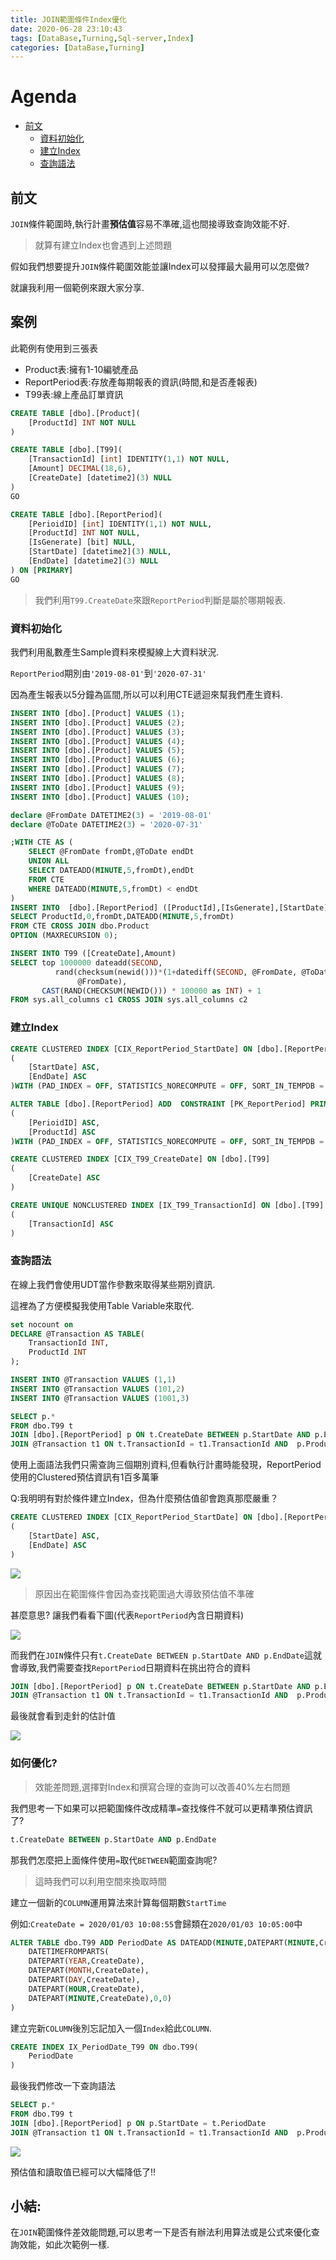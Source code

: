 ```yaml
---
title: JOIN範圍條件Index優化
date: 2020-06-28 23:10:43
tags: [DataBase,Turning,Sql-server,Index]
categories: [DataBase,Turning]
---
```


# Agenda<!-- omit in toc -->
- [前文](#%e5%89%8d%e6%96%87)
	- [資料初始化](#%e8%b3%87%e6%96%99%e5%88%9d%e5%a7%8b%e5%8c%96)
	- [建立Index](#%e5%bb%ba%e7%ab%8bindex)
	- [查詢語法](#%e6%9f%a5%e8%a9%a2%e8%aa%9e%e6%b3%95)

## 前文

`JOIN`條件範圍時,執行計畫**預估值**容易不準確,這也間接導致查詢效能不好.

> 就算有建立Index也會遇到上述問題

假如我們想要提升`JOIN`條件範圍效能並讓Index可以發揮最大最用可以怎麼做?

就讓我利用一個範例來跟大家分享.

## 案例

此範例有使用到三張表

* Product表:擁有1-10編號產品
* ReportPeriod表:存放產每期報表的資訊(時間,和是否產報表)
* T99表:線上產品訂單資訊

```sql
CREATE TABLE [dbo].[Product](
	[ProductId] INT NOT NULL
)

CREATE TABLE [dbo].[T99](
	[TransactionId] [int] IDENTITY(1,1) NOT NULL,
	[Amount] DECIMAL(18,6),
	[CreateDate] [datetime2](3) NULL
)
GO

CREATE TABLE [dbo].[ReportPeriod](
	[PerioidID] [int] IDENTITY(1,1) NOT NULL,
	[ProductId] INT NOT NULL,
	[IsGenerate] [bit] NULL,
	[StartDate] [datetime2](3) NULL,
	[EndDate] [datetime2](3) NULL
) ON [PRIMARY]
GO
```

> 我們利用`T99.CreateDate`來跟`ReportPeriod`判斷是屬於哪期報表.

### 資料初始化

我們利用亂數產生Sample資料來模擬線上大資料狀況.

`ReportPeriod`期別由`'2019-08-01'`到`'2020-07-31'`

因為產生報表以5分鐘為區間,所以可以利用CTE遞迴來幫我們產生資料.

```sql
INSERT INTO [dbo].[Product] VALUES (1);
INSERT INTO [dbo].[Product] VALUES (2);
INSERT INTO [dbo].[Product] VALUES (3);
INSERT INTO [dbo].[Product] VALUES (4);
INSERT INTO [dbo].[Product] VALUES (5);
INSERT INTO [dbo].[Product] VALUES (6);
INSERT INTO [dbo].[Product] VALUES (7);
INSERT INTO [dbo].[Product] VALUES (8);
INSERT INTO [dbo].[Product] VALUES (9);
INSERT INTO [dbo].[Product] VALUES (10);

declare @FromDate DATETIME2(3) = '2019-08-01'
declare @ToDate DATETIME2(3) = '2020-07-31'

;WITH CTE AS (
	SELECT @FromDate fromDt,@ToDate endDt
	UNION ALL
	SELECT DATEADD(MINUTE,5,fromDt),endDt
	FROM CTE 
	WHERE DATEADD(MINUTE,5,fromDt) < endDt
)
INSERT INTO  [dbo].[ReportPeriod] ([ProductId],[IsGenerate],[StartDate],[EndDate])
SELECT ProductId,0,fromDt,DATEADD(MINUTE,5,fromDt) 
FROM CTE CROSS JOIN dbo.Product
OPTION (MAXRECURSION 0); 

INSERT INTO T99 ([CreateDate],Amount)
SELECT top 1000000 dateadd(SECOND, 
          rand(checksum(newid()))*(1+datediff(SECOND, @FromDate, @ToDate)), 
               @FromDate),
	   CAST(RAND(CHECKSUM(NEWID())) * 100000 as INT) + 1
FROM sys.all_columns c1 CROSS JOIN sys.all_columns c2
```

### 建立Index

```sql
CREATE CLUSTERED INDEX [CIX_ReportPeriod_StartDate] ON [dbo].[ReportPeriod]
(
	[StartDate] ASC,
    [EndDate] ASC
)WITH (PAD_INDEX = OFF, STATISTICS_NORECOMPUTE = OFF, SORT_IN_TEMPDB = OFF, DROP_EXISTING = OFF, ONLINE = OFF, ALLOW_ROW_LOCKS = ON, ALLOW_PAGE_LOCKS = ON) ON [PRIMARY]

ALTER TABLE [dbo].[ReportPeriod] ADD  CONSTRAINT [PK_ReportPeriod] PRIMARY KEY NONCLUSTERED 
(
	[PerioidID] ASC,
	[ProductId] ASC
)WITH (PAD_INDEX = OFF, STATISTICS_NORECOMPUTE = OFF, SORT_IN_TEMPDB = OFF, IGNORE_DUP_KEY = OFF, ONLINE = OFF, ALLOW_ROW_LOCKS = ON, ALLOW_PAGE_LOCKS = ON) ON [PRIMARY]

CREATE CLUSTERED INDEX [CIX_T99_CreateDate] ON [dbo].[T99]
(
	[CreateDate] ASC
)

CREATE UNIQUE NONCLUSTERED INDEX [IX_T99_TransactionId] ON [dbo].[T99]
(
	[TransactionId] ASC
)
```

### 查詢語法

在線上我們會使用UDT當作參數來取得某些期別資訊.

這裡為了方便模擬我使用Table Variable來取代.

```sql
set nocount on
DECLARE @Transaction AS TABLE(
	TransactionId INT,
	ProductId INT
);

INSERT INTO @Transaction VALUES (1,1)
INSERT INTO @Transaction VALUES (101,2)
INSERT INTO @Transaction VALUES (1001,3)

SELECT p.*
FROM dbo.T99 t 
JOIN [dbo].[ReportPeriod] p ON t.CreateDate BETWEEN p.StartDate AND p.EndDate
JOIN @Transaction t1 ON t.TransactionId = t1.TransactionId AND  p.ProductId = t1.ProductId
```

使用上面語法我們只需查詢三個期別資料,但看執行計畫時能發現，ReportPeriod使用的Clustered預估資訊有1百多萬筆

Q:我明明有對於條件建立Index，但為什麼預估值卻會跑真那麼嚴重？

```sql
CREATE CLUSTERED INDEX [CIX_ReportPeriod_StartDate] ON [dbo].[ReportPeriod]
(
	[StartDate] ASC,
    [EndDate] ASC
)
```

![](https://i.imgur.com/QGNtlUr.png)

> 原因出在範圍條件會因為查找範圍過大導致預估值不準確

甚麼意思? 讓我們看看下圖(代表`ReportPeriod`內含日期資料)

![](https://i.imgur.com/3Z2dy2E.png)

而我們在`JOIN`條件只有`t.CreateDate BETWEEN p.StartDate AND p.EndDate`這就會導致,我們需要查找`ReportPeriod`日期資料在挑出符合的資料

```sql
JOIN [dbo].[ReportPeriod] p ON t.CreateDate BETWEEN p.StartDate AND p.EndDate
JOIN @Transaction t1 ON t.TransactionId = t1.TransactionId AND  p.ProductId = t1.ProductId
```

最後就會看到走針的估計值

![](https://i.imgur.com/QGNtlUr.png)

### 如何優化?

> 效能差問題,選擇對Index和撰寫合理的查詢可以改善40%左右問題

我們思考一下如果可以把範圍條件改成精準`=`查找條件不就可以更精準預估資訊了?

```sql
t.CreateDate BETWEEN p.StartDate AND p.EndDate
```

那我們怎麼把上面條件使用`=`取代`BETWEEN`範圍查詢呢?

> 這時我們可以利用空間來換取時間

建立一個新的`COLUMN`運用算法來計算每個期數`StartTime`

例如:`CreateDate = 2020/01/03 10:08:55`會歸類在`2020/01/03 10:05:00`中

```sql
ALTER TABLE dbo.T99 ADD PeriodDate AS DATEADD(MINUTE,DATEPART(MINUTE,CreateDate) %5 * -1,
	DATETIMEFROMPARTS(
	DATEPART(YEAR,CreateDate),
	DATEPART(MONTH,CreateDate),
	DATEPART(DAY,CreateDate),
	DATEPART(HOUR,CreateDate),
	DATEPART(MINUTE,CreateDate),0,0)
)
```

建立完新`COLUMN`後別忘記加入一個`Index`給此`COLUMN`.

```sql
CREATE INDEX IX_PeriodDate_T99 ON dbo.T99(
	PeriodDate
)
```

最後我們修改一下查詢語法

```sql
SELECT p.*
FROM dbo.T99 t 
JOIN [dbo].[ReportPeriod] p ON p.StartDate = t.PeriodDate
JOIN @Transaction t1 ON t.TransactionId = t1.TransactionId AND  p.ProductId = t1.ProductId
```

![](https://i.imgur.com/ZPsyQgH.png)

預估值和讀取值已經可以大幅降低了!!

## 小結:

在`JOIN`範圍條件差效能問題,可以思考一下是否有辦法利用算法或是公式來優化查詢效能，如此次範例一樣.
